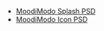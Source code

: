 - [MoodiModo Splash PSD](https://www.dropbox.com/s/mo0fp4b4xfc35sp/MoodiModo%20Splash%202048%20x%202048.psd?dl=0)
- [MoodiModo Icon PSD](https://www.dropbox.com/s/nluqe9r96bc7ckb/moodimodo_icon.psd?dl=0)

